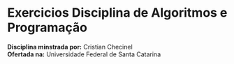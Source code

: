 # Exercicios Disciplina de Algoritmos e Programação
**Disciplina minstrada por:** Cristian Checinel  
**Ofertada na:** Universidade Federal de Santa Catarina  

